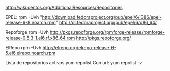 http://wiki.centos.org/AdditionalResources/Repositories

EPEL: 
rpm -Uvh "http://download.fedoraproject.org/pub/epel/6/i386/epel-release-6-8.noarch.rpm"
http://dl.fedoraproject.org/pub/epel/6/x86_64/

Repoforge
rpm -Uvh http://pkgs.repoforge.org/rpmforge-release/rpmforge-release-0.5.3-1.el6.rf.x86_64.rpm
http://pkgs.repoforge.org/

ElRepo
rpm -Uvh http://elrepo.org/elrepo-release-6-5.el6.elrepo.noarch.rpm


Lista de repositorios activos
yum repolist
Con url: yum repolist -v
